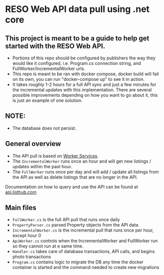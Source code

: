# RESO Web API data pull using .net core

## This project is meant to be a guide to help get started with the RESO Web API.

- Portions of this repo should be configured by publishers the way they would
  like it configured, i.e. Program.cs connection string, and
  FullWorker/IncrementalWorker urls.
- This repo is meant to be ran with docker compose, docker build will fail on its own, you can run "docker-compose up" to see it in action.
- It takes roughly 1-2 hours for a full API sync and just a few minutes for the
  incremental updates with this implementation. There
  are several possible improvements depending on how you want to go about it,
  this is just an example of one solution.

## NOTE:

- The database does not persist.

## General overview

- The API pull is based on
  [Worker Services](https://docs.microsoft.com/en-us/aspnet/core/fundamentals/host/hosted-services?view=aspnetcore-5.0&tabs=visual-studio).
- The `IncrementalWorker` runs once an hour and will get new listings / updates
  within the past hour.
- The `FullWorker` runs once per day and will add / update all listings from the
  API as well as delete listings that are no longer in the API.

Documentation on how to query and use the API can be found at
[api.listhub.com](https://api.listhub.com)

## Main files

- `FullWorker.cs` is the full API pull that runs once daily
- `PropertyParser.cs` parsed Property objects from the API data.
- `IncrementalWorker.cs` is the incremental pull that runs once per hour, except
  hour 0
- `ApiWorker.cs` controls when the IncrementalWorker and FullWorker run so they
  cannot run at e same time.
- `Handler.cs` takes care of database transactions, API calls, and begins photo
  transactions
- `Program.cs` contains logic to migrate the DB any time the docker container is
  started and the command needed to create new migrations

